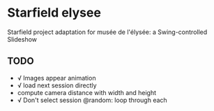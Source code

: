 # Starfield elysee
Starfield project adaptation for musée de l'élysée: a Swing-controlled Slideshow

## TODO
- √ Images appear animation
- √ load next session directly
- compute camera distance with width and height
- √ Don't select session @random: loop through each